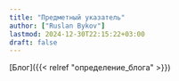 ```yaml
---
title: "Предметный указатель"
author: ["Ruslan Bykov"]
lastmod: 2024-12-30T22:15:22+03:00
draft: false
---
```


[Блог]({{< relref "определение_блога" >}})
